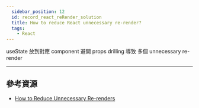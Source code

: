 ```yaml
---
  sidebar_position: 12
  id: record_react_reRender_solution
  title: How to reduce React unnecessary re-render?
  tags:
    - React
---
```


useState 放到對應 component
避開 props drilling 導致 多個 unnecessary re-render

---
## 參考資源
- [How to Reduce Unnecessary Re-renders](https://medium.com/welldone-software/how-to-reduce-unnecessary-re-renders-3f840d8b2f27)
